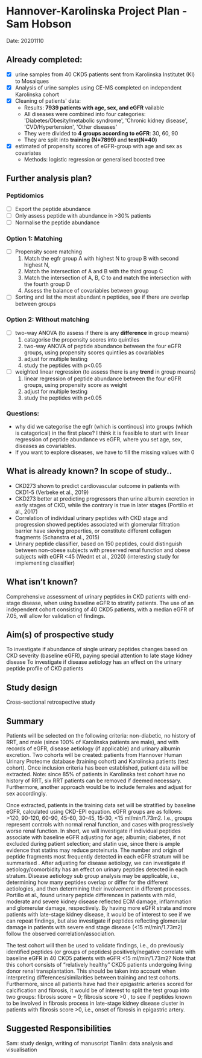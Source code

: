# Hannover-Karolinska Project Plan - Sam Hobson 
Date: 20201110

## Already completed: 

- [x] urine samples from 40 CKD5 patients sent from Karolinska Institutet (KI) to Mosaiques
- [x] Analysis of urine samples using CE-MS completed on independent Karolinska cohort
- [x] Cleaning of patients' data: 
    * Results: **7939 patients with age, sex, and eGFR** vailable
    * All diseases were combined into four categories: 'Diabetes/Obesity/metabolic syndrome', 'Chronic kidney disease', 'CVD/Hypertension', 'Other diseases'
    * They were divided to **4 groups according to eGFR**: 30, 60, 90
    * They are split into **training (N=7899)** and **test(N=40)**
- [x] estimated of propensity scores of eGFR-group with age and sex as covariates
    * Methods: logistic regression or generalised boosted tree
    
## Further analysis plan?
### Peptidomics
- [ ] Export the peptide abundance
- [ ] Only assess peptide with abundance in >30% patients
- [ ] Normalise the peptide abundance

### Option 1: Matching
- [ ] Propensity score matching 
    1. Match the egfr group A with highest N to group B with second highest N,
    2. Match the intersection of A and B with the third group C
    3. Match the intersection of A, B, C to and match the intersection with the fourth group D
    4. Assess the balance of covariables between group
- [ ] Sorting and list the most abundant n peptides, see if there are overlap between groups

### Option 2: Without matching
- [ ] two-way ANOVA (to assess if there is any **difference** in group means)
    1. catagorise the propensity scores into quintiles
    2. two-way ANOVA of peptide abundance between the four eGFR groups, using propensity scores quintiles as covariables
    3. adjust for multiple testing
    4. study the peptides with p<0.05 
- [ ] weighted linear regression (to assess there is any **trend** in group means)
    1. linear regression of peptide abundance between the four eGFR groups, using propensity score as weight
    3. adjust for multiple testing
    4. study the peptides with p<0.05 
    
### Questions:
* why did we categorise the egfr (which is continous) into groups (which is catagorical) in the first place? I think it is feasible to start with linear regression of peptide abundance vs eGFR, where you set age, sex, diseases as covariables.
* If you want to explore diseases, we have to fill the missing values with 0
    

## What is already known? In scope of study..
-	CKD273 shown to predict cardiovascular outcome in patients with CKD1-5 (Verbeke et al., 2019)
-	CKD273 better at predicting progressors than urine albumin excretion in early stages of CKD, while the contrary is true in later stages (Portillo et al., 2017)
-	Correlation of individual urinary peptides with CKD stage and progression showed peptides associated with glomerular filtration barrier have sieving properties, or constitute different collagen fragments (Schanstra et al., 2015)
-	Urinary peptide classifier, based on 150 peptides, could distinguish between non-obese subjects with preserved renal function and obese subjects with eGFR <45 (Wednt et al., 2020) (interesting study for implementing classifier)

## What isn’t known?
Comprehensive assessment of urinary peptides in CKD patients with end-stage disease, when using baseline eGFR to stratify patients. The use of an independent cohort consisting of 40 CKD5 patients, with a median eGFR of 7.05, will allow for validation of findings.

## Aim(s) of prospective study
To investigate if abundance of single urinary peptides changes based on CKD severity (baseline eGFR), paying special attention to late stage kidney disease
To investigate if disease aetiology has an effect on the urinary peptide profile of CKD patients

## Study design
Cross-sectional retrospective study

## Summary
Patients will be selected on the following criteria: non-diabetic, no history of RRT, and male  (since 100% of Karolinska patients are male), and with records of eGFR, disease aetiology (if applicable) and urinary albumin excretion. Two cohorts will be created: patients from Hannover Human Urinary Proteome database (training cohort) and Karolinska patients (test cohort). Once inclusion criteria has been established, patient data will be extracted. Note: since 85% of patients in Karolinska test cohort have no history of RRT, six RRT patients can be removed if deemed necessary. Furthermore, another approach would be to include females and adjust for sex accordingly. 

Once extracted, patients in the training data set will be stratified by baseline eGFR, calculated using CKD-EPI equation. eGFR groups are as follows: >120, 90-120, 60-90, 45-60, 30-45, 15-30, <15 ml/min/1.73m2. I.e., groups represent controls with normal renal function, and cases with progressively worse renal function.
In short, we will investigate if individual peptides associate with baseline eGFR adjusting for age; albumin; diabetes, if not excluded during patient selection; and statin use, since there is ample evidence that statins may reduce proteinuria. The number and origin of peptide fragments most frequently detected in each eGFR stratum will be summarised . After adjusting for disease aetiology, we can investigate if aetiology/comorbidity has an effect on urinary peptides detected in each stratum. Disease aetiology sub group analysis may be applicable, i.e., determining how many peptides overlap or differ for the different aetiologies, and then determining their involvement in different processes. Portillo et al., found urinary peptide differences in patients with mild, moderate and severe kidney disease reflected ECM damage, inflammation and glomerular damage, respectively. By having more eGFR strata and more patients with late-stage kidney disease, it would be of interest to see if we can repeat findings, but also investigate if peptides reflecting glomerular damage in patients with severe end stage disease (<15 ml/min/1.73m2) follow the observed correlation/association.

The test cohort will then be used to validate findings, i.e., do previously identified peptides (or groups of peptides) positively/negative correlate with baseline eGFR in 40 CKD5 patients with eGFR <15 ml/min/1.73m2? Note that this cohort consists of “relatively healthy” CKD5 patients undergoing living donor renal transplantation. This should be taken into account when interpreting differences/similarities between training and test cohorts. Furthermore, since all patients have had their epigastric arteries scored for calcification and fibrosis, it would be of interest to split the test group into two groups: fibrosis score = 0; fibrosis score >0 , to see if peptides known to be involved in fibrosis process in late-stage kidney disease cluster in patients with fibrosis score >0, i.e., onset of fibrosis in epigastric artery. 


## Suggested Responsibilities 
Sam: study design, writing of manuscript
Tianlin: data analysis and visualisation 
